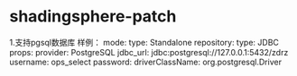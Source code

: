 # shadingsphere-patch
1.支持pgsql数据库
样例：
mode:
    type: Standalone
    repository:
        type: JDBC
        props:
            provider: PostgreSQL
            jdbc_url: jdbc:postgresql://127.0.0.1:5432/zdrz
            username: ops_select
            password: 
            driverClassName: org.postgresql.Driver